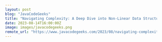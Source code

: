 ```yaml
---
layout: post
blog: "JavaCodeGeeks"
title: "Navigating Complexity: A Deep Dive into Non-Linear Data Structures"
date: 2023-08-14T16:00:00Z
image: images/javacodegeeks.png
remote_url: "https://www.javacodegeeks.com/2023/08/navigating-complexity-a-deep-dive-into-non-linear-data-structures.html"
---
```

